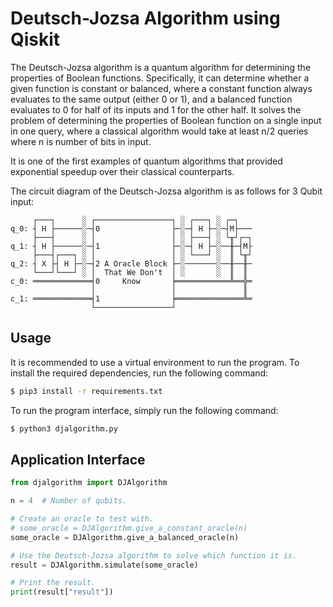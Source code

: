 # Deutsch-Jozsa Algorithm using Qiskit
The Deutsch-Jozsa algorithm is a quantum algorithm for determining the properties of Boolean functions. Specifically, it can determine whether a given function is constant or balanced, where a constant function always evaluates to the same output (either 0 or 1), and a balanced function evaluates to 0 for half of its inputs and 1 for the other half.
It solves the problem of determining the properties of Boolean function on a single input in one query, where a classical algorithm would take at least n/2 queries where n is number of bits in input.

It is one of the first examples of quantum algorithms that provided exponential speedup over their classical counterparts.

The circuit diagram of the Deutsch-Jozsa algorithm is as follows for 3 Qubit input:
```
     ┌───┐      ░ ┌─────────────────┐ ░ ┌───┐ ░ ┌─┐   
q_0: ┤ H ├──────░─┤0                ├─░─┤ H ├─░─┤M├───
     ├───┤      ░ │                 │ ░ ├───┤ ░ └╥┘┌─┐
q_1: ┤ H ├──────░─┤1                ├─░─┤ H ├─░──╫─┤M├
     ├───┤┌───┐ ░ │                 │ ░ └───┘ ░  ║ └╥┘
q_2: ┤ X ├┤ H ├─░─┤2 A Oracle Block ├─░───────░──╫──╫─
     └───┘└───┘ ░ │  That We Don't  │ ░       ░  ║  ║ 
c_0: ═════════════╡0     Know       ╞════════════╩══╬═
                  │                 │               ║ 
c_1: ═════════════╡1                ╞═══════════════╩═
                  └─────────────────┘                 
```

## Usage
It is recommended to use a virtual environment to run the program. To install the required dependencies, run the following command:
```bash
$ pip3 install -r requirements.txt
```

To run the program interface, simply run the following command:
```bash
$ python3 djalgorithm.py
```

## Application Interface
```python
from djalgorithm import DJAlgorithm

n = 4  # Number of qubits.

# Create an oracle to test with.
# some_oracle = DJAlgorithm.give_a_constant_oracle(n)
some_oracle = DJAlgorithm.give_a_balanced_oracle(n)

# Use the Deutsch-Jozsa algorithm to solve which function it is.
result = DJAlgorithm.simulate(some_oracle)

# Print the result.
print(result["result"])
```